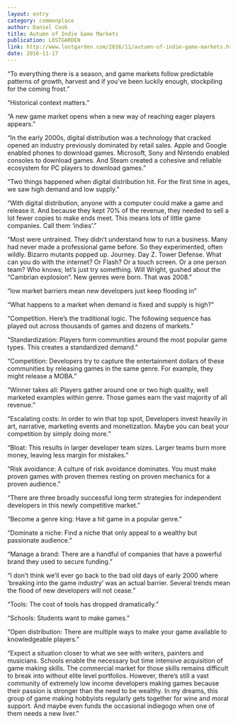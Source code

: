 ```yaml
---
layout: entry
category: commonplace
author: Daniel Cook
title: Autumn of Indie Game Markets
publication: LOSTGARDEN
link: http://www.lostgarden.com/2016/11/autumn-of-indie-game-markets.html
date: 2016-11-17
--- 
```


“To everything there is a season, and game markets follow predictable patterns of growth, harvest and if you’ve been luckily enough, stockpiling for the coming frost.”

“Historical context matters.”

“A new game market opens when a new way of reaching eager players appears.”

“In the early 2000s, digital distribution was a technology that cracked opened an industry previously dominated by retail sales. Apple and Google enabled phones to download games. Microsoft, Sony and Nintendo enabled consoles to download games. And Steam created a cohesive and reliable ecosystem for PC players to download games.”

“Two things happened when digital distribution hit. For the first time in ages, we saw high demand and low supply.”

“With digital distribution, anyone with a computer could make a game and release it. And because they kept 70% of the revenue, they needed to sell a lot fewer copies to make ends meet. This means lots of little game companies. Call them ‘indies’.”

“Most were untrained. They didn’t understand how to run a business. Many had never made a professional game before. So they experimented, often wildly. Bizarro mutants popped up. Journey. Day Z. Tower Defense. What can you do with the internet? Or Flash? Or a touch screen. Or a one person team? Who knows; let’s just try something. Will Wright, gushed about the “Cambrian explosion”. New genres were born. That was 2008.”

“low market barriers mean new developers just keep flooding in”

“What happens to a market when demand is fixed and supply is high?”

“Competition. Here’s the traditional logic. The following sequence has played out across thousands of games and dozens of markets.”

“Standardization: Players form communities around the most popular game types. This creates a standardized demand.”

“Competition: Developers try to capture the entertainment dollars of these communities by releasing games in the same genre. For example, they might release a MOBA.”

“Winner takes all: Players gather around one or two high quality, well marketed examples within genre. Those games earn the vast majority of all revenue.”

“Escalating costs: In order to win that top spot, Developers invest heavily in art, narrative, marketing events and monetization. Maybe you can beat your competition by simply doing more.”

“Bloat: This results in larger developer team sizes. Larger teams burn more money, leaving less margin for mistakes.”

“Risk avoidance: A culture of risk avoidance dominates. You must make proven games with proven themes resting on proven mechanics for a proven audience.”

“There are three broadly successful long term strategies for independent developers in this newly competitive market.”

“Become a genre king: Have a hit game in a popular genre.”

“Dominate a niche: Find a niche that only appeal to a wealthy but passionate audience.”

“Manage a brand: There are a handful of companies that have a powerful brand they used to secure funding.”

“I don’t think we’ll ever go back to the bad old days of early 2000 where ‘breaking into the game industry’ was an actual barrier. Several trends mean the flood of new developers will not cease.”

“Tools: The cost of tools has dropped dramatically.”

“Schools: Students want to make games.”

“Open distribution: There are multiple ways to make your game available to knowledgeable players.”

“Expect a situation closer to what we see with writers, painters and musicians. Schools enable the necessary but time intensive acquisition of game making skills. The commercial market for those skills remains difficult to break into without elite level portfolios. However, there’s still a vast community of extremely low income developers making games because their passion is stronger than the need to be wealthy. In my dreams, this group of game making hobbyists regularly gets together for wine and moral support. And maybe even funds the occasional indiegogo when one of them needs a new liver.”

